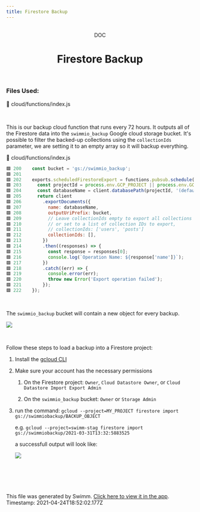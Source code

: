 ```yaml
---
title: Firestore Backup
---
```


<div align="center">    <br/>    <div>DOC</div>    <h1>Firestore Backup</h1>    <br/>  </div>

### Files Used:
📄 cloud/functions/index.js


<br/>

This is our backup cloud function that runs every 72 hours. It outputs all of the Firestore data into the `swimmio_backup` Google cloud storage bucket.
It's possible to filter the backed-up collections using the `collectionIds` parameter, we are setting it to an empty array so it will backup everything.

<div>    📄 cloud/functions/index.js  </div>

```js
🟩 200    const bucket = 'gs://swimmio_backup';
🟩 201    
🟩 202    exports.scheduledFirestoreExport = functions.pubsub.schedule('every 72 hours').onRun((context) => {
🟩 203      const projectId = process.env.GCP_PROJECT || process.env.GCLOUD_PROJECT;
🟩 204      const databaseName = client.databasePath(projectId, '(default)');
🟩 205      return client
🟩 206        .exportDocuments({
🟩 207          name: databaseName,
🟩 208          outputUriPrefix: bucket,
🟩 209          // Leave collectionIds empty to export all collections
🟩 210          // or set to a list of collection IDs to export,
🟩 211          // collectionIds: ['users', 'posts']
🟩 212          collectionIds: [],
🟩 213        })
🟩 214        .then((responses) => {
🟩 215          const response = responses[0];
🟩 216          console.log(`Operation Name: ${response['name']}`);
🟩 217        })
🟩 218        .catch((err) => {
🟩 219          console.error(err);
🟩 220          throw new Error('Export operation failed');
🟩 221        });
🟩 222    });
```
<br/>

The `swimmio_backup` bucket will contain a new object for every backup.

![](https://firebasestorage.googleapis.com/v0/b/swimmio-content/o/repositories%2FveezvxCuzpPrRLLXWD2E%2Fd24729f9-d2d4-4943-931a-25b9b1cc92d0.png?alt=media&token=29b5bf0c-981f-41fc-932a-adf96176098f)

<br/>

Follow these steps to load a backup into a Firestore project:

1.  Install the [gcloud CLI](https://cloud.google.com/sdk/docs/install)
    
2.  Make sure your account has the necessary permissions
    
    1.  On the Firestore project: `Owner`, `Cloud Datastore Owner`, or `Cloud Datastore Import Export Admin`
        
    2.  On the `swimmio_backup` bucket: `Owner` or `Storage Admin`
        
3.  run the command: `gcloud --project=MY_PROJECT firestore import gs://swimmiobackup/BACKUP_OBJECT`
    
    e.g. `gcloud --project=swimm-stag firestore import gs://swimmiobackup/2021-03-31T13:32:5883525`
    
    a successfull output will look like:
    
    ![](https://firebasestorage.googleapis.com/v0/b/swimmio-content/o/repositories%2FveezvxCuzpPrRLLXWD2E%2F94ab0684-faa8-4fe5-af73-119fd5f47004.png?alt=media&token=363eb491-7947-4ee9-a5d6-30ea41d65c32)

<br/>

<br/><br/>

This file was generated by Swimm. [Click here to view it in the app](https://swimm.io/link?l=c3dpbW0lM0ElMkYlMkZyZXBvcyUyRnZlZXp2eEN1enBQclJMTFhXRDJFJTJGZG9jcyUyRk1YQkVFUnJMNzhlUnVwYzFTWDA1). Timestamp: 2021-04-24T18:52:02.177Z
